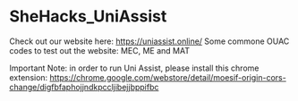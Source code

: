 # SheHacks_UniAssist

Check out our website here: https://uniassist.online/
Some commone OUAC codes to test out the website: MEC, ME and MAT

Important Note: in order to run Uni Assist, please install this chrome extension: https://chrome.google.com/webstore/detail/moesif-origin-cors-change/digfbfaphojjndkpccljibejjbppifbc


